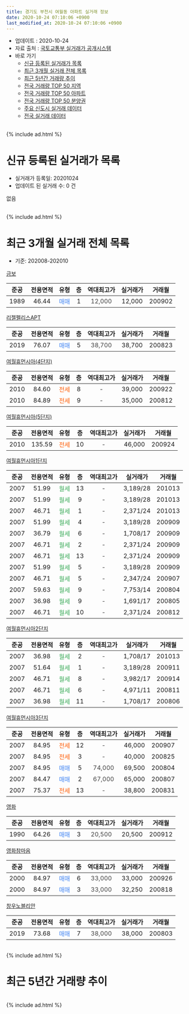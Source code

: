 ```yaml
---
title: 경기도 부천시 여월동 아파트 실거래 정보
date: 2020-10-24 07:10:06 +0900
last_modified_at: 2020-10-24 07:10:06 +0900
---
```


* 업데이트 : 2020-10-24
* 자료 출처 : [국토교통부 실거래가 공개시스템](http://rt.molit.go.kr)
* 바로 가기
    * [신규 등록된 실거래가 목록](#신규-등록된-실거래가-목록)
    * [최근 3개월 실거래 전체 목록](#최근-3개월-실거래-전체-목록)
    * [최근 5년간 거래량 추이](#최근-5년간-거래량-추이)
    * [전국 거래량 TOP 50 지역](https://inasie.github.io/apt-trade-info/최근-3개월-전국에서-가장-거래가-많이-발생한-지역)
    * [전국 거래량 TOP 50 아파트](https://inasie.github.io/apt-trade-info/최근-3개월-전국에서-가장-거래가-많이-발생한-아파트)
    * [전국 거래량 TOP 50 분양권](https://inasie.github.io/apt-trade-info/최근-3개월-전국에서-가장-거래가-많이-발생한-분양권)
    * [주요 신도시 실거래 데이터](https://inasie.github.io/apt-trade-info/주요-신도시)
    * [전국 실거래 데이터](https://inasie.github.io/apt-trade-info/전국)
<br>
{% include ad.html %}
<br>

# 신규 등록된 실거래가 목록
* 실거래가 등록일: 20201024
* 업데이트 된 실거래 수: 0 건

없음

<br>
{% include ad.html %}
<br>

# 최근 3개월 실거래 전체 목록
* 기준: 202008-202010


[금보](https://search.naver.com/search.naver?query=%EA%B2%BD%EA%B8%B0%EB%8F%84+%EB%B6%80%EC%B2%9C%EC%8B%9C+%EC%97%AC%EC%9B%94%EB%8F%99+%EA%B8%88%EB%B3%B4)

|준공|전용면적|유형|층|역대최고가|실거래가|거래월|
|:---:|:---:|:---:|:---:|:---:|:---:|:---:|
|1989|46.44|<span style="color:#4285f3">매매</span>|1|<span style="color:#444444">12,000</span>|12,000|200902|

[리젤펠리스APT](https://search.naver.com/search.naver?query=%EA%B2%BD%EA%B8%B0%EB%8F%84+%EB%B6%80%EC%B2%9C%EC%8B%9C+%EC%97%AC%EC%9B%94%EB%8F%99+%EB%A6%AC%EC%A0%A4%ED%8E%A0%EB%A6%AC%EC%8A%A4APT)

|준공|전용면적|유형|층|역대최고가|실거래가|거래월|
|:---:|:---:|:---:|:---:|:---:|:---:|:---:|
|2019|76.07|<span style="color:#4285f3">매매</span>|5|<span style="color:#444444">38,700</span>|38,700|200823|

[여월휴먼시아(4단지)](https://search.naver.com/search.naver?query=%EA%B2%BD%EA%B8%B0%EB%8F%84+%EB%B6%80%EC%B2%9C%EC%8B%9C+%EC%97%AC%EC%9B%94%EB%8F%99+%EC%97%AC%EC%9B%94%ED%9C%B4%EB%A8%BC%EC%8B%9C%EC%95%84%284%EB%8B%A8%EC%A7%80%29)

|준공|전용면적|유형|층|역대최고가|실거래가|거래월|
|:---:|:---:|:---:|:---:|:---:|:---:|:---:|
|2010|84.60|<span style="color:#ff5a00">전세</span>|8|<span style="color:#444444">-</span>|39,000|200922|
|2010|84.89|<span style="color:#ff5a00">전세</span>|9|<span style="color:#444444">-</span>|35,000|200812|

[여월휴먼시아(5단지)](https://search.naver.com/search.naver?query=%EA%B2%BD%EA%B8%B0%EB%8F%84+%EB%B6%80%EC%B2%9C%EC%8B%9C+%EC%97%AC%EC%9B%94%EB%8F%99+%EC%97%AC%EC%9B%94%ED%9C%B4%EB%A8%BC%EC%8B%9C%EC%95%84%285%EB%8B%A8%EC%A7%80%29)

|준공|전용면적|유형|층|역대최고가|실거래가|거래월|
|:---:|:---:|:---:|:---:|:---:|:---:|:---:|
|2010|135.59|<span style="color:#ff5a00">전세</span>|10|<span style="color:#444444">-</span>|46,000|200924|

[여월휴먼시아1단지](https://search.naver.com/search.naver?query=%EA%B2%BD%EA%B8%B0%EB%8F%84+%EB%B6%80%EC%B2%9C%EC%8B%9C+%EC%97%AC%EC%9B%94%EB%8F%99+%EC%97%AC%EC%9B%94%ED%9C%B4%EB%A8%BC%EC%8B%9C%EC%95%841%EB%8B%A8%EC%A7%80)

|준공|전용면적|유형|층|역대최고가|실거래가|거래월|
|:---:|:---:|:---:|:---:|:---:|:---:|:---:|
|2007|51.99|<span style="color:#34a853">월세</span>|13|<span style="color:#444444">-</span>|3,189/28|201013|
|2007|51.99|<span style="color:#34a853">월세</span>|9|<span style="color:#444444">-</span>|3,189/28|201013|
|2007|46.71|<span style="color:#34a853">월세</span>|1|<span style="color:#444444">-</span>|2,371/24|201013|
|2007|51.99|<span style="color:#34a853">월세</span>|4|<span style="color:#444444">-</span>|3,189/28|200909|
|2007|36.79|<span style="color:#34a853">월세</span>|6|<span style="color:#444444">-</span>|1,708/17|200909|
|2007|46.71|<span style="color:#34a853">월세</span>|2|<span style="color:#444444">-</span>|2,371/24|200909|
|2007|46.71|<span style="color:#34a853">월세</span>|13|<span style="color:#444444">-</span>|2,371/24|200909|
|2007|51.99|<span style="color:#34a853">월세</span>|5|<span style="color:#444444">-</span>|3,189/28|200909|
|2007|46.71|<span style="color:#34a853">월세</span>|5|<span style="color:#444444">-</span>|2,347/24|200907|
|2007|59.63|<span style="color:#34a853">월세</span>|9|<span style="color:#444444">-</span>|7,753/14|200804|
|2007|36.98|<span style="color:#34a853">월세</span>|9|<span style="color:#444444">-</span>|1,691/17|200805|
|2007|46.71|<span style="color:#34a853">월세</span>|10|<span style="color:#444444">-</span>|2,371/24|200812|

[여월휴먼시아2단지](https://search.naver.com/search.naver?query=%EA%B2%BD%EA%B8%B0%EB%8F%84+%EB%B6%80%EC%B2%9C%EC%8B%9C+%EC%97%AC%EC%9B%94%EB%8F%99+%EC%97%AC%EC%9B%94%ED%9C%B4%EB%A8%BC%EC%8B%9C%EC%95%842%EB%8B%A8%EC%A7%80)

|준공|전용면적|유형|층|역대최고가|실거래가|거래월|
|:---:|:---:|:---:|:---:|:---:|:---:|:---:|
|2007|36.98|<span style="color:#34a853">월세</span>|2|<span style="color:#444444">-</span>|1,708/17|201013|
|2007|51.64|<span style="color:#34a853">월세</span>|1|<span style="color:#444444">-</span>|3,189/28|200911|
|2007|46.71|<span style="color:#34a853">월세</span>|8|<span style="color:#444444">-</span>|3,982/17|200914|
|2007|46.71|<span style="color:#34a853">월세</span>|6|<span style="color:#444444">-</span>|4,971/11|200811|
|2007|36.98|<span style="color:#34a853">월세</span>|11|<span style="color:#444444">-</span>|1,708/17|200806|

[여월휴먼시아3단지](https://search.naver.com/search.naver?query=%EA%B2%BD%EA%B8%B0%EB%8F%84+%EB%B6%80%EC%B2%9C%EC%8B%9C+%EC%97%AC%EC%9B%94%EB%8F%99+%EC%97%AC%EC%9B%94%ED%9C%B4%EB%A8%BC%EC%8B%9C%EC%95%843%EB%8B%A8%EC%A7%80)

|준공|전용면적|유형|층|역대최고가|실거래가|거래월|
|:---:|:---:|:---:|:---:|:---:|:---:|:---:|
|2007|84.95|<span style="color:#ff5a00">전세</span>|12|<span style="color:#444444">-</span>|46,000|200907|
|2007|84.95|<span style="color:#ff5a00">전세</span>|3|<span style="color:#444444">-</span>|40,000|200825|
|2007|84.95|<span style="color:#4285f3">매매</span>|5|<span style="color:#444444">74,000</span>|69,500|200804|
|2007|84.47|<span style="color:#4285f3">매매</span>|2|<span style="color:#444444">67,000</span>|65,000|200807|
|2007|75.37|<span style="color:#ff5a00">전세</span>|13|<span style="color:#444444">-</span>|38,800|200831|

[영화](https://search.naver.com/search.naver?query=%EA%B2%BD%EA%B8%B0%EB%8F%84+%EB%B6%80%EC%B2%9C%EC%8B%9C+%EC%97%AC%EC%9B%94%EB%8F%99+%EC%98%81%ED%99%94)

|준공|전용면적|유형|층|역대최고가|실거래가|거래월|
|:---:|:---:|:---:|:---:|:---:|:---:|:---:|
|1990|64.26|<span style="color:#4285f3">매매</span>|3|<span style="color:#444444">20,500</span>|20,500|200912|

[영화참마음](https://search.naver.com/search.naver?query=%EA%B2%BD%EA%B8%B0%EB%8F%84+%EB%B6%80%EC%B2%9C%EC%8B%9C+%EC%97%AC%EC%9B%94%EB%8F%99+%EC%98%81%ED%99%94%EC%B0%B8%EB%A7%88%EC%9D%8C)

|준공|전용면적|유형|층|역대최고가|실거래가|거래월|
|:---:|:---:|:---:|:---:|:---:|:---:|:---:|
|2000|84.97|<span style="color:#4285f3">매매</span>|6|<span style="color:#444444">33,000</span>|33,000|200926|
|2000|84.97|<span style="color:#4285f3">매매</span>|3|<span style="color:#444444">33,000</span>|32,250|200818|

[창우노블리안](https://search.naver.com/search.naver?query=%EA%B2%BD%EA%B8%B0%EB%8F%84+%EB%B6%80%EC%B2%9C%EC%8B%9C+%EC%97%AC%EC%9B%94%EB%8F%99+%EC%B0%BD%EC%9A%B0%EB%85%B8%EB%B8%94%EB%A6%AC%EC%95%88)

|준공|전용면적|유형|층|역대최고가|실거래가|거래월|
|:---:|:---:|:---:|:---:|:---:|:---:|:---:|
|2019|73.68|<span style="color:#4285f3">매매</span>|7|<span style="color:#444444">38,000</span>|38,000|200803|


<br>
{% include ad.html %}
<br>

# 최근 5년간 거래량 추이


<div style="width:100%;">
    <canvas id="deal_progress" height="200"></canvas>
</div>

<script>
new Chart(document.getElementById("deal_progress"), {
    type: 'line',
    data: {
        labels: ['201510','201511','201512','201601','201602','201603','201604','201605','201606','201607','201608','201609','201610','201611','201612','201701','201702','201703','201704','201705','201706','201707','201708','201709','201710','201711','201712','201801','201802','201803','201804','201805','201806','201807','201808','201809','201810','201811','201812','201901','201902','201903','201904','201905','201906','201907','201908','201909','201910','201911','201912','202001','202002','202003','202004','202005','202006','202007','202008','202009','202010'],
        datasets: [{
            label: '매매',
            pointRadius: 1,
            data: [13, 3, 10, 0, 13, 9, 17, 17, 10, 12, 20, 11, 15, 5, 7, 7, 12, 13, 9, 10, 18, 9, 9, 11, 13, 8, 9, 11, 11, 18, 6, 10, 8, 6, 14, 9, 5, 5, 4, 5, 5, 5, 3, 3, 10, 10, 12, 11, 6, 7, 11, 5, 6, 6, 2, 7, 13, 7, 5, 3, 0],
            borderColor: "rgba(255, 201, 14, 1)",
            backgroundColor: "rgba(255, 201, 14, 0.5)",
            fill: false,
            lineTension: 0
        },{
            label: '전월세',
            pointRadius: 1,
            data: [14, 15, 38, 124, 23, 23, 17, 17, 22, 15, 9, 12, 10, 22, 8, 19, 12, 13, 14, 12, 9, 10, 16, 17, 14, 13, 8, 84, 26, 23, 15, 17, 9, 18, 13, 14, 6, 8, 12, 16, 3, 7, 3, 14, 10, 8, 15, 9, 14, 11, 15, 167, 22, 19, 42, 27, 10, 15, 8, 11, 4],
            borderColor: "rgba(0, 141, 185, 1)",
            backgroundColor: "rgba(0, 141, 185, 0.5)",
            fill: false,
            lineTension: 0
        }
        ]
    },
    options: {
        responsive: true,
        title: {
            display: false
        },
        tooltips: {
            mode: 'index',
            intersect: false
        },
        hover: {
            mode: 'nearest',
            intersect: true
        },
        scales: {
            xAxes: [{
                display: true,
                scaleLabel: {
                    display: true,
                    labelString: '년/월'
                }
            }],
            yAxes: [{
                display: true,
                ticks: {
                    suggestedMin: 0,
                },
                scaleLabel: {
                    display: true,
                    labelString: '실거래 수'
                }
            }]
        }
    }
});

</script>


<br>
{% include ad.html %}
<br>

